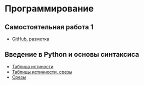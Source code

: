 

# Программирование

## Самостоятельная работа 1
+ [GitHub, разметка](https://github.com/MozartArthur/Programming/blob/master/SM1.md 'GitHub, разметка')

## Введение в Python и основы синтаксиса
+ [Таблица истиности](https://github.com/MozartArthur/Programming/blob/master/LB2.md 'Таблица истинности')
+ [Таблицы истинности, срезы](https://github.com/MozartArthur/Programming/blob/master/SM2.md)
+ [Срезы](https://github.com/MozartArthur/Programming/blob/master/LB3.md)
